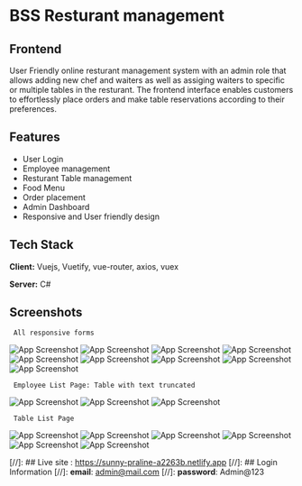 
# BSS Resturant management



## Frontend
User Friendly online resturant management system with an admin role that allows adding new chef and waiters as well as assiging waiters to specific or multiple tables in the resturant. The frontend interface enables customers to effortlessly place orders and make table reservations according to their preferences. 

## Features

- User Login
- Employee management
- Resturant Table management
- Food Menu
- Order placement
- Admin Dashboard
- Responsive and User friendly design


## Tech Stack

**Client:** Vuejs, Vuetify, vue-router, axios, vuex

**Server:** C#


## Screenshots

     All responsive forms

![App Screenshot](src/assets/projectImages/add-employee.png)
![App Screenshot](src/assets/projectImages/add-employee_responsive.png)
![App Screenshot](src/assets/projectImages/add-employee_responsive_2.png)
![App Screenshot](src/assets/projectImages/add-food.png)
![App Screenshot](src/assets/projectImages/add-food_responsive.png)
![App Screenshot](src/assets/projectImages/add-newTable.png)
![App Screenshot](src/assets/projectImages/add-newTable_responsive.png)
![App Screenshot](src/assets/projectImages/login.png)
![App Screenshot](src/assets/projectImages/login_responsive.png)

     Employee List Page: Table with text truncated

![App Screenshot](src/assets/projectImages/employee-list.png)
![App Screenshot](src/assets/projectImages/employee-list_responsive.png)
![App Screenshot](src/assets/projectImages/employee-list_responsive_3.png)

     Table List Page
     
![App Screenshot](src/assets/projectImages/Table_list.png)
![App Screenshot](src/assets/projectImages/Table_list_modal.png)
![App Screenshot](src/assets/projectImages/Table_list_responsive.png)
![App Screenshot](src/assets/projectImages/Table_list_responsive_2.png)
![App Screenshot](src/assets/projectImages/Table_list_modal_responsive.png)
![App Screenshot](src/assets/projectImages/food_list.png)


[//]: ## Live site : https://sunny-praline-a2263b.netlify.app
[//]: ## Login Information
[//]: **email**: admin@mail.com
[//]: **password**: Admin@123





